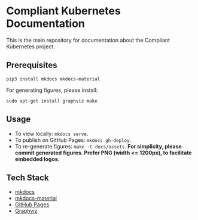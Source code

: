 # Compliant Kubernetes Documentation

This is the main repository for documentation about the Compliant Kubernetes project.

## Prerequisites

```
pip3 install mkdocs mkdocs-material
```

For generating figures, please install:

```
sudo apt-get install graphviz make
```

## Usage

* To view locally: `mkdocs serve`.
* To publish on GitHub Pages: `mkdocs gh-deploy`.
* To re-generate figures: `make -C docs/assets`. **For simplicity, please commit generated figures. Prefer PNG (width <= 1200px), to facilitate embedded logos.**

## Tech Stack

* [mkdocs](https://www.mkdocs.org/)
* [mkdocs-material](https://squidfunk.github.io/mkdocs-material/)
* [GitHub Pages](https://pages.github.com/)
* [Graphviz](https://graphviz.org/)
